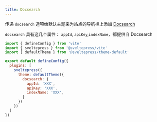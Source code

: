 ```yaml
---
title: Docsearch
---
```


传递 `docsearch` 选项给默认主题来为站点的导航栏上添加 [Docsearch](https://docsearch.algolia.com/)

`docsearch` 具有这几个属性： `appId`, `apiKey`,`indexName`，都提供自 Docsearch

```js title="vite.config.(js|ts)"
import { defineConfig } from 'vite'
import { sveltepress } from '@sveltepress/vite'
import { defaultTheme } from '@sveltepress/theme-default'

export default defineConfig({
  plugins: [
    sveltepress({
      theme: defaultTheme({
        docsearch: {
          appId: 'XXX',
          apiKey: 'XXX',
          indexName: 'XXX',
        }
      })
    })
  ]
})
```